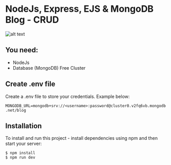 # NodeJs, Express, EJS & MongoDB Blog - CRUD

![alt text](/readme-image.jpg?raw=true)

## You need:
- NodeJs
- Database (MongoDB) Free Cluster


## Create .env file
Create a .env file to store your credentials. Example below:

```MONGODB_URL=mongodb+srv://<username>:password@cluster0.v2fq6vb.mongodb.net/blog```


## Installation
To install and run this project - install dependencies using npm and then start your server:

```
$ npm install
$ npm run dev
```
